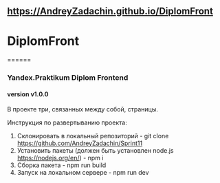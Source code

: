 ## https://AndreyZadachin.github.io/DiplomFront

# DiplomFront

======
### Yandex.Praktikum Diplom Frontend
#### version v1.0.0

В проекте три, связанных между собой, страницы.

Инструкция по развертыванию проекта:

1. Склонировать в локальный репозиторий - git clone https://github.com/AndreyZadachin/Sprint11
2. Установить пакеты (должен быть установлен node.js <https://nodejs.org/en/>) - npm i
3. Сборка пакета - npm run build
4. Запуск на локальном сервере - npm run dev
